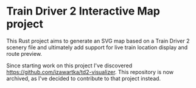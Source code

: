 # Train Driver 2 Interactive Map project
This Rust project aims to generate an SVG map based on a Train Driver 2 scenery file and ultimately add support for live train location display and route preview.

Since starting work on this project I've discovered https://github.com/izawartka/td2-visualizer. This repository is now archived, as I've decided to contribute to that project instead.
